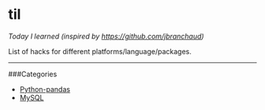 # til
*Today I learned (inspired by https://github.com/jbranchaud)*

List of hacks for different platforms/language/packages.

---
###Categories
* [Python-pandas](python-pandas)
* [MySQL](#mysql)